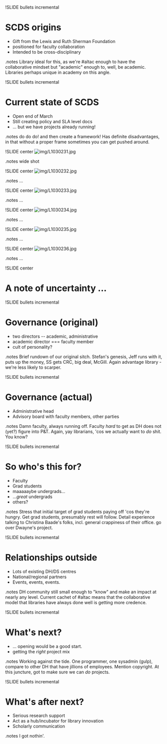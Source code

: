 !SLIDE bullets incremental
# SCDS origins #

* Gift from the Lewis and Ruth Sherman Foundation
* positioned for faculty collaboration
* Intended to be cross-disciplinary

.notes Library ideal for this, as we're #altac enough to have the collaborative
mindset but "academic" enough to, well, be academic. Libraries perhaps unique
in academy on this angle.

!SLIDE bullets incremental
# Current state of SCDS #

* Open end of March
* Still creating policy and SLA level docs
* ... but we have projects already running!

.notes do do do! and then create a framework! Has definite disadvantages, in that without a proper frame sometimes you can get pushed around.

!SLIDE center
![img/L1030231.jpg](img/L1030231.jpg)

.notes wide shot

!SLIDE center
![img/L1030232.jpg](img/L1030232.jpg)

.notes ...

!SLIDE center
![img/L1030233.jpg](img/L1030233.jpg)

.notes ...

!SLIDE center
![img/L1030234.jpg](img/L1030234.jpg)

.notes ...

!SLIDE center
![img/L1030235.jpg](img/L1030235.jpg)

.notes ...

!SLIDE center
![img/L1030236.jpg](img/L1030236.jpg)

.notes ...

!SLIDE center
# A note of uncertainty ... #

!SLIDE bullets incremental
# Governance (original) #
* two directors -- academic, administrative
* academic director === faculty member
* cult of personality?

.notes Brief rundown of our original sitch. Stefan's genesis, Jeff runs with it, puts up the money, SS gets CRC, big deal, McGill. Again advantage library - we're less likely to scarper.

!SLIDE bullets incremental
# Governance (actual) #
* Administrative head
* Advisory board with faculty members, other parties

.notes Damn faculty, always running off. Faculty *hard* to get as DH does not (yet?) figure into P&T. Again, yay librarians, 'cos we actually want to *do* shit. You know?

!SLIDE bullets incremental
# So who's this for? #
* Faculty
* Grad students
* maaaaaybe undergrads...
* ...*great* undergrads 
* others?

.notes Stress that initial target of grad students paying off 'cos they're hungry. Get grad students, presumably rest will follow. Detail experience talking to Christina Baade's folks, incl. general crappiness of their office. go over Dwayne's project.

!SLIDE bullets incremental
# Relationships outside #
* Lots of existing DH/DS centres
* National/regional partners
* Events, events, events.

.notes DH community still small enough to "know" and make an impact at nearly any level. Current cachet of #altac means that the collaborative model that libraries have always done well is getting more credence.

!SLIDE bullets incremental
# What's next? #
* ... opening would be a good start.
* getting the *right* project mix

.notes Working against the tide. One programmer, one sysadmin (gulp), compare to other DH that have jillions of employees. Mention copyright. At this juncture, got to make sure we can *do* projects.

!SLIDE bullets incremental 
# What's after next? #
* Serious research support
* Act as a hub/incubator for library innovation
* Scholarly communication

.notes I got nothin'.



